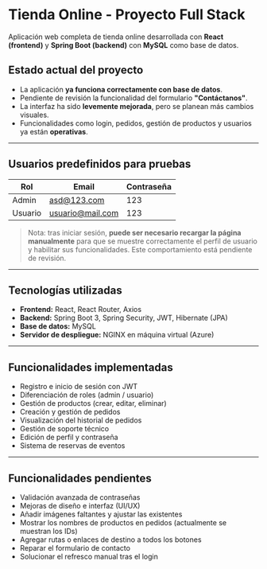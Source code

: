 #  Tienda Online - Proyecto Full Stack

Aplicación web completa de tienda online desarrollada con **React (frontend)** y **Spring Boot (backend)** con **MySQL** como base de datos.

##  Estado actual del proyecto

- La aplicación **ya funciona correctamente con base de datos**.
- Pendiente de revisión la funcionalidad del formulario **"Contáctanos"**.
- La interfaz ha sido **levemente mejorada**, pero se planean más cambios visuales.
- Funcionalidades como login, pedidos, gestión de productos y usuarios ya están **operativas**.

---

##  Usuarios predefinidos para pruebas

| Rol     | Email           | Contraseña |
|----------|------------------|------------|
| Admin    | asd@123.com      | 123        |
| Usuario  | usuario@mail.com | 123        |

>  Nota: tras iniciar sesión, **puede ser necesario recargar la página manualmente** para que se muestre correctamente el perfil de usuario y habilitar sus funcionalidades. Este comportamiento está pendiente de revisión.

---

##  Tecnologías utilizadas

- **Frontend:** React, React Router, Axios
- **Backend:** Spring Boot 3, Spring Security, JWT, Hibernate (JPA)
- **Base de datos:** MySQL
- **Servidor de despliegue:** NGINX en máquina virtual (Azure)

---

##  Funcionalidades implementadas

- Registro e inicio de sesión con JWT
- Diferenciación de roles (admin / usuario)
- Gestión de productos (crear, editar, eliminar)
- Creación y gestión de pedidos
- Visualización del historial de pedidos
- Gestión de soporte técnico
- Edición de perfil y contraseña
- Sistema de reservas de eventos

---

##  Funcionalidades pendientes

- Validación avanzada de contraseñas
- Mejoras de diseño e interfaz (UI/UX)
- Añadir imágenes faltantes y ajustar las existentes
- Mostrar los nombres de productos en pedidos (actualmente se muestran los IDs)
- Agregar rutas o enlaces de destino a todos los botones
- Reparar el formulario de contacto
- Solucionar el refresco manual tras el login
